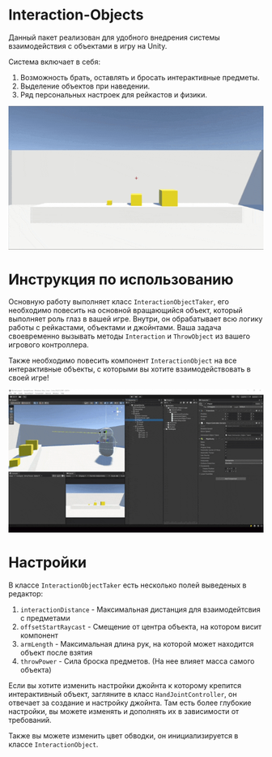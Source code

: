 # Interaction-Objects

Данный пакет реализован для удобного внедрения системы взаимодействия с объектами в игру на Unity.

Система включает в себя:
1. Возможность брать, оставлять и бросать интерактивные предметы.
2. Выделение объектов при наведении.
3. Ряд персональных настроек для рейкастов и физики.
   
![](https://github.com/EgorShesterikov/Interaction-Objects/blob/main/GIFs/View%20Video.gif)

# Инструкция по использованию

Основную работу выполняет класс `InteractionObjectTaker`, его необходимо повесить на основной вращающийся объект, который выполняет роль глаз в вашей игре.
Внутри, он обрабатывает всю логику работы с рейкастами, объектами и джойнтами. Ваша задача своевременно вызывать методы `Interaction` и `ThrowObject` из вашего игрового контроллера.

Также необходимо повесить компонент `InteractionObject` на все интерактивные объекты, с которыми вы хотите взаимодействовать в своей игре!

![](https://github.com/EgorShesterikov/Interaction-Objects/blob/main/GIFs/Settings%20Video.gif)

# Настройки

В классе `InteractionObjectTaker` есть несколько полей выведеных в редактор:
1. `interactionDistance` - Максимальная дистанция для взаимодейтсвия с предметами
2. `offsetStartRaycast` - Смещение от центра объекта, на котором висит компонент
3. `armLength` - Максимальная длина рук, на которой может находится объект после взятия
4. `throwPower` - Сила броска предметов. (На нее влияет масса самого объекта)

Если вы хотите изменить настройки джойнта к которому крепится интерактивный объект, загляните в класс `HandJointController`, он отвечает за создание и настройку джойнта. 
Там есть более глубокие настройки, вы можете изменять и дополнять их в зависимости от требований.

Также вы можете изменить цвет обводки, он инициализируется в классе `InteractionObject`.
